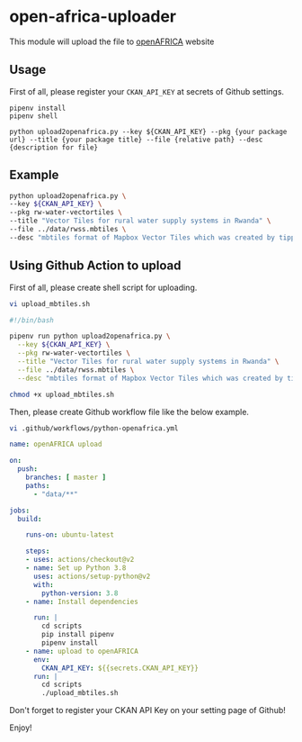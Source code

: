 # open-africa-uploader
This module will upload the file to [openAFRICA](https://open.africa) website

## Usage

First of all, please register your `CKAN_API_KEY` at secrets of Github settings.

```
pipenv install 
pipenv shell

python upload2openafrica.py --key ${CKAN_API_KEY} --pkg {your package url} --title {your package title} --file {relative path} --desc {description for file}
```

## Example

```bash
python upload2openafrica.py \
--key ${CKAN_API_KEY} \
--pkg rw-water-vectortiles \
--title "Vector Tiles for rural water supply systems in Rwanda" \
--file ../data/rwss.mbtiles \
--desc "mbtiles format of Mapbox Vector Tiles which was created by tippecanoe."
```

## Using Github Action to upload

First of all, please create shell script for uploading.

```bash
vi upload_mbtiles.sh
```
```bash
#!/bin/bash

pipenv run python upload2openafrica.py \
  --key ${CKAN_API_KEY} \
  --pkg rw-water-vectortiles \
  --title "Vector Tiles for rural water supply systems in Rwanda" \
  --file ../data/rwss.mbtiles \
  --desc "mbtiles format of Mapbox Vector Tiles which was created by tippecanoe."
```

```bash
chmod +x upload_mbtiles.sh
```

Then, please create Github workflow file like the below example.

```bash
vi .github/workflows/python-openafrica.yml
```

```yaml
name: openAFRICA upload

on:
  push:
    branches: [ master ]
    paths:
      - "data/**"

jobs:
  build:

    runs-on: ubuntu-latest

    steps:
    - uses: actions/checkout@v2
    - name: Set up Python 3.8
      uses: actions/setup-python@v2
      with:
        python-version: 3.8
    - name: Install dependencies

      run: |
        cd scripts
        pip install pipenv
        pipenv install
    - name: upload to openAFRICA
      env:
        CKAN_API_KEY: ${{secrets.CKAN_API_KEY}}
      run: |
        cd scripts
        ./upload_mbtiles.sh
```

Don't forget to register your CKAN API Key on your setting page of Github!

Enjoy!